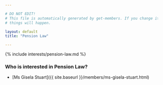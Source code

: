 ```yaml
---

# DO NOT EDIT!
# This file is automatically generated by get-members. If you change it, bad
# things will happen.

layout: default
title: "Pension Law"

---
```


{% include interests/pension-law.md %}

### Who is interested in Pension Law?


* [Ms Gisela Stuart]({{ site.baseurl }}/members/ms-gisela-stuart.html)
